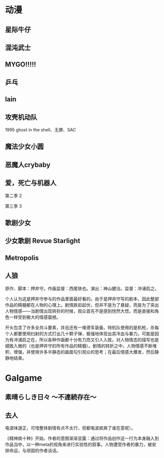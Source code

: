 

# 动漫

## 星际牛仔
## 混沌武士
## MYGO!!!!!
## 乒乓
## lain
## 攻壳机动队
1995 ghost in the shell、无罪、SAC
## 魔法少女小圆
## 恶魔人crybaby
## 爱，死亡与机器人

第二季 2

第三季 3

## 歌剧少女
## 少女歌剧 Revue Starlight
## Metropolis

## 人狼
原作、脚本：押井守。作画监督：西尾铁也。演出：神山健治。监督：冲浦启之。

个人认为这是押井守参与的作品里面最好看的。由于是押井守写的剧本，因此整部作品的精髓都在人物的心理上。剧情跌宕起伏，但并不是为了悬疑，而是为了突出人物情感——当剧情出现转折的时候，观众首先不是感到恍然大悟，而是直接和角色一样受到极大的情感震撼。

开头包含了许多全共斗要素，并且还有一堆德军装备。特机队使用的是机枪，杀每个人都要使用扫射的方式打出几十颗子弹，极强地体现出其冷血与暴力。可能是因为有冲浦启之在，所以各种作画都十分有力而又引人入胜。对人物情态的描写也是细致入微的（也是押井守的所有作品的精髓）。剧情的转折之中，人物情感不断堆积、增强，并使用许多半静态的画面勾引观众的思考；在最后情感大爆发，然后静静地结束。
# Galgame

## 素晴らしき日々 ～不連続存在～
## 去人
电波味道正，可惜整体剧情有点不太行，但都电波疯爽了谁在意呢）。

《精神病十种》开始，作者的意图渐渐显露：通过将作品创作这一行为本身融入到作品当中，以一种meta的视角来进行实验性的叙事。人物遭受作者的暴力，被安排命运，与顽固的作者谈话。










